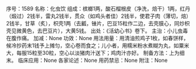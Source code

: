 序号：1589
名称：化虫饮
组成：槟榔1两，酸石榴根皮（净洗，焙干）1两，红丹（煅过）2钱半，雷丸2钱半，贯众（如鸡头者佳）2钱半，使君子肉（薄切，焙）2钱半，甘草（炙），枳壳1两（去瓤，锉片，巴豆15粒作二边，去壳膜心，同炒枳壳见微黄色，去巴豆片），大黄5钱。
出处：《活幼心书》卷下。
主治：小儿虫毒在腹作痛。
加减：None
功效：None
用法用量：用清油煎鸡子1枚，如春饼样，候冷抄药末1钱予上摊匀，空心卷而食之；儿小者，用糯米粉水煮糊为丸，如粟米大，每服15粒至30粒，空心以淡猪肉汁送下；鸡肉汁亦好。
制备方法：上为细末。
临床应用：None
各家论述：None
用药禁忌：None
附注：None
